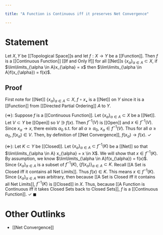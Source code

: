 ```yaml
---

title: "A Function is Continuous iff it preserves Net Convergence"

---
```

# Statement
Let $X, Y$ be [[Topological Space]]s and let $f: X \to Y$ be a [[Function]]. Then $f$ is a [[Continuous Function]] [[If and Only If]] for all [[Net]]s $\{x_{\alpha}\}_{\alpha \in A} \subset X$, if $\lim\limits_{\alpha \in A}x_{\alpha} = x$ then $\lim\limits_{\alpha \in A}f(x_{\alpha}) = f(x)$.

## Proof
First note for [[Net]] $\{x_{\alpha}\}_{\alpha \in A} \subset X$, $f \circ x_{\bullet}$ is a [[Net]] on $Y$ since it is a [[Function]] from [[Directed Partial Ordering]] $A$ to $Y$. 

$(\Rightarrow)$: Suppose $f$ is a [[Continuous Function]]. Let $\{x_{\alpha}\}_{\alpha \in A} \subset X$ be a [[Net]]. Let $V \subset Y$ be [[Open]] so $V \ni f(x)$. Then $f^{-1}(V)$ is [[Open]] and $x \in f^{-1}(V)$. Since $x_{\alpha}\to x$, there exists $\alpha_{0}$ s.t. for all $\alpha \geq \alpha_{0}$, $x_{\alpha} \in f^{-1}(V)$. Thus for all $\alpha \geq \alpha_{0}$, $f(x_{\alpha}) \in V$. Then, by definition of [[Net Convergence]], $f(x_{\alpha}) \to f(x)$. $\checkmark$

($\Leftarrow$): Let $K \subset Y$ be [[Closed]]. Let $\{x_{\alpha}\}_{\alpha \in A} \subset f^{-1}(K)$ be a [[Net]] so that $\lim\limits_{\alpha \in A} x_{\alpha} = x \in X$. We will show that $x \in f^{-1}(K)$. By assumption, we know $\lim\limits_{\alpha \in A}f(x_{\alpha}) = f(x)$. Since $\{x_{\alpha}\}_{\alpha \in A}$ is a subset of $f^{-1}(K)$, $\{f(x_{\alpha})\}_{\alpha \in A} \subset K$. Recall [[A Set is Closed iff it contains all Net Limits]]. Thus $f(x) \in K$. This means $x \in f^{-1}(K)$. Since $\{x_{\alpha}\}_{\alpha \in A}$ was arbitrary, then because [[A Set is Closed iff it contains all Net Limits]], $f^{-1}(K)$ is [[Closed]] in $X$. Thus, because [[A Function is Continuous iff it takes Closed Sets back to Closed Sets]], $f$ is a [[Continuous Function]]. $\checkmark$ $\blacksquare$

# Other Outlinks
- [[Net Convergence]]